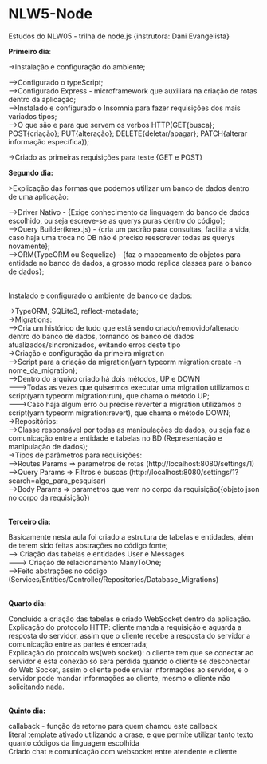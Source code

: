 # NLW5-Node
Estudos do NLW05 - trilha de node.js {instrutora: Dani Evangelista}

<b>Primeiro dia</b>:
  <p>->Instalação e configuração do ambiente;</p>
    -->Configurado o typeScript;<br />
    -->Configurado Express - microframework que auxiliará na criação de rotas dentro da aplicação;<br />
    -->Instalado e configurado o Insomnia para fazer requisições dos mais variados tipos;<br/>
    -->O que são e para que servem os verbos HTTP(GET{busca}; POST{criação}; PUT{alteração}; DELETE{deletar/apagar}; PATCH{alterar informação específica});<br />

  <p>->Criado as primeiras requisições para teste {GET e POST}</p>

<p><b>Segundo dia:</b></p>
  <p>>Explicação das formas que podemos utilizar um banco de dados dentro de uma aplicação:</p>
    -->Driver Nativo - {Exige conhecimento da linguagem do banco de dados escolhido, ou seja escreve-se as querys puras dentro do código};<br />
    -->Query Builder(knex.js) - {cria um padrão para consultas, facilita a vida, caso haja uma troca no DB não é preciso reescrever todas as querys novamente};<br />
    -->ORM(TypeORM ou Sequelize) - {faz o mapeamento de objetos para entidade no banco de dados, a grosso modo replica classes para o banco de dados};<br /><br>
  
  <p>Instalado e configurado o ambiente de banco de dados:</p>
    ->TypeORM, SQLite3, reflect-metadata;<br/>
    ->Migrations:<br />
    -->Cria um histórico de tudo que está sendo criado/removido/alterado dentro do banco de dados, tornando os banco de dados atualizados/sincronizados, evitando erros deste tipo<br />
    ->Criação e configuração da primeira migration<br />
    -->Script para a criação da migration(yarn typeorm migration:create -n nome_da_migration);<br />
    -->Dentro do arquivo criado há dois métodos, UP e DOWN<br />
    --->Todas as vezes que quisermos executar uma migration utilizamos o script(yarn typeorm migration:run), que chama o método UP;<br />
    --->Caso haja algum erro ou precise reverter a migration utilizamos o script(yarn typeorm migration:revert), que chama o método DOWN;<br />
    ->Repositórios: <br />
    -->Classe responsável por todas as manipulações de dados, ou seja faz a comunicação entre a entidade e tabelas no BD (Representação e manipulação de dados);<br />    
    ->Tipos de parâmetros para requisições: <br />
    -->Routes Params => parametros de rotas (http://localhost:8080/settings/1)<br />
    -->Query Params  => Filtros e buscas    (http://localhost:8080/settings/1?search=algo_para_pesquisar)<br />
    -->Body Params   => parametros que vem no corpo da requisição({objeto json no corpo da requisição})<br/><br />
    
<p><b>Terceiro dia:</b></p>
  Basicamente nesta aula foi criado a estrutura de tabelas e entidades, além de terem sido feitas abstrações no código fonte;<br />
    --> Criação das tabelas e entidades User e Messages<br />
    ---> Criação de relacionamento ManyToOne; <br />
    -->Feito abstrações no código (Services/Entities/Controller/Repositories/Database_Migrations)<br/><br />
   
 <p><b>Quarto dia:</b></p>
  Concluido a criação das tabelas e criado WebSocket dentro da aplicação.<br />
  Explicação do protocolo HTTP: cliente manda a requisição e aguarda a resposta do servidor, assim que o cliente recebe a resposta do servidor a comunicação entre as partes é encerrada;<br/>
  Explicação do protocolo ws(web socket): o cliente tem que se conectar ao servidor e esta conexão só será perdida quando o cliente se desconectar do Web Socket, assim o cliente pode enviar informações ao servidor, e o servidor pode mandar informações ao cliente, mesmo o cliente não solicitando nada.<br /><br />
  
  <p><b>Quinto dia:</b></p>
    callaback - função de retorno para quem chamou este callback<br />
    literal template ativado utilizando a crase, e que permite utilizar tanto texto quanto códigos da linguagem escolhida<br />
    Criado chat e comunicação com websocket entre atendente e cliente<br /><br />
  
    

